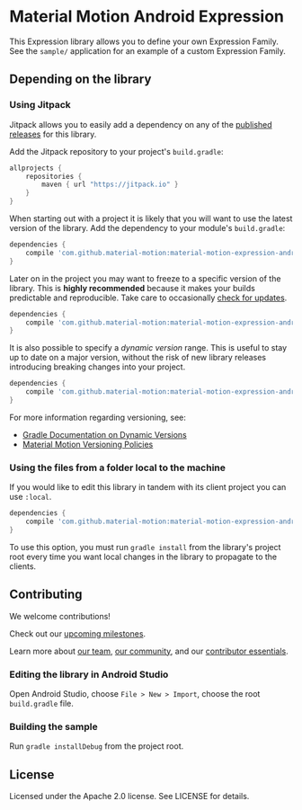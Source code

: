 # Material Motion Android Expression

This Expression library allows you to define your own Expression Family.
See the `sample/` application for an example of a custom Expression
Family.

## Depending on the library

### Using Jitpack

Jitpack allows you to easily add a dependency on any of the [published releases](https://github.com/material-motion/material-motion-expression-android/releases)
for this library.

Add the Jitpack repository to your project's `build.gradle`:

```gradle
allprojects {
    repositories {
        maven { url "https://jitpack.io" }
    }
}
```

When starting out with a project it is likely that you will want to use
the latest version of the library.
Add the dependency to your module's `build.gradle`:

```gradle
dependencies {
    compile 'com.github.material-motion:material-motion-expression-android:+'
}
```

Later on in the project you may want to freeze to a specific version of
the library. This is **highly recommended** because it makes your builds
predictable and reproducible. Take care to occasionally [check for updates](https://github.com/ben-manes/gradle-versions-plugin).

```gradle
dependencies {
    compile 'com.github.material-motion:material-motion-expression-android:1.0.0'
}
```

It is also possible to specify a *dynamic version* range. This is useful
to stay up to date on a major version, without the risk of new library releases
introducing breaking changes into your project.

```gradle
dependencies {
    compile 'com.github.material-motion:material-motion-expression-android:1.+'
}
```

For more information regarding versioning, see:

- [Gradle Documentation on Dynamic Versions](https://docs.gradle.org/current/userguide/dependency_management.html#sub:dynamic_versions_and_changing_modules)
- [Material Motion Versioning Policies](https://material-motion.gitbooks.io/material-motion-team/content/essentials/core_team_contributors/release_process.html#versioning)

### Using the files from a folder local to the machine

If you would like to edit this library in tandem with its client project
you can use `:local`.

```gradle
dependencies {
    compile 'com.github.material-motion:material-motion-expression-android:local'
}
```

To use this option, you must run `gradle install` from the library's
project root every time you want local changes in the library to
propagate to the clients.

## Contributing

We welcome contributions!

Check out our [upcoming milestones](https://github.com/material-motion/material-motion-expression-android/milestones).

Learn more about [our team](https://material-motion.gitbooks.io/material-motion-team/content/),
[our community](https://material-motion.gitbooks.io/material-motion-team/content/community/), and
our [contributor essentials](https://material-motion.gitbooks.io/material-motion-team/content/essentials/).

### Editing the library in Android Studio

Open Android Studio,
choose `File > New > Import`,
choose the root `build.gradle` file.

### Building the sample

Run `gradle installDebug` from the project root.

## License

Licensed under the Apache 2.0 license. See LICENSE for details.
